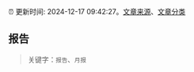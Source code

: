 :alarm_clock: 更新时间: 2024-12-17 09:42:27。[文章来源](/README.md)、[文章分类](/TAGS.md)

## 报告


> 关键字：`报告`、`月报`




